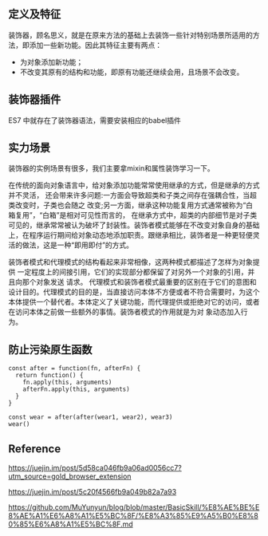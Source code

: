 ## 定义及特征

装饰器，顾名思义，就是在原来方法的基础上去装饰一些针对特别场景所适用的方法，即添加一些新功能。因此其特征主要有两点：

* 为对象添加新功能；
* 不改变其原有的结构和功能，即原有功能还继续会用，且场景不会改变。

## 装饰器插件

ES7 中就存在了装饰器语法，需要安装相应的babel插件

## 实力场景

装饰器的实例场景有很多，我们主要拿mixin和属性装饰学习一下。



在传统的面向对象语言中，给对象添加功能常常使用继承的方式，但是继承的方式并不灵活， 还会带来许多问题:一方面会导致超类和子类之间存在强耦合性，当超类改变时，子类也会随之 改变;另一方面，继承这种功能复用方式通常被称为“白箱复用”，“白箱”是相对可见性而言的， 在继承方式中，超类的内部细节是对子类可见的，继承常常被认为破坏了封装性。装饰者模式能够在不改变对象自身的基础上，在程序运行期间给对象动态地添加职责。跟继承相比，装饰者是一种更轻便灵活的做法，这是一种“即用即付”的方式。

装饰者模式和代理模式的结构看起来非常相像，这两种模式都描述了怎样为对象提供 一定程度上的间接引用，它们的实现部分都保留了对另外一个对象的引用，并且向那个对象发送 请求。
代理模式和装饰者模式最重要的区别在于它们的意图和设计目的。代理模式的目的是，当直接访问本体不方便或者不符合需要时，为这个本体提供一个替代者。本体定义了关键功能，而代理提供或拒绝对它的访问，或者在访问本体之前做一些额外的事情。装饰者模式的作用就是为对 象动态加入行为。


## 防止污染原生函数

```
const after = function(fn, afterFn) {
  return function() {
    fn.apply(this, arguments)
    afterFn.apply(this, arguments)
  }
}

const wear = after(after(wear1, wear2), wear3)
wear()
```

## Reference

https://juejin.im/post/5d58ca046fb9a06ad0056cc7?utm_source=gold_browser_extension


https://juejin.im/post/5c20f4566fb9a049b82a7a93

https://github.com/MuYunyun/blog/blob/master/BasicSkill/%E8%AE%BE%E8%AE%A1%E6%A8%A1%E5%BC%8F/%E8%A3%85%E9%A5%B0%E8%80%85%E6%A8%A1%E5%BC%8F.md